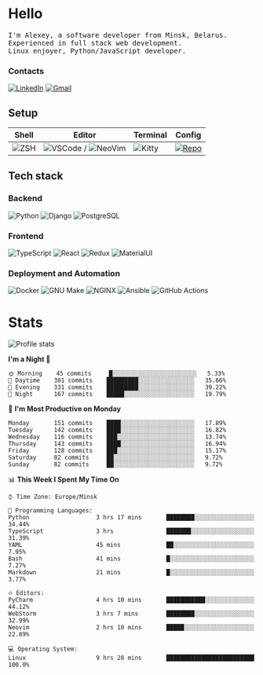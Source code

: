 # Hello

<p>
    <samp>
        I'm Alexey, a software developer from Minsk, Belarus.
        <br>
	Experienced in full stack web development.
	<br>
	Linux enjoyer, Python/JavaScript developer.
    </samp>
</p>

### Contacts

[![LinkedIn](https://img.icons8.com/fluency/48/000000/linkedin.png)](https://www.linkedin.com/in/dhvcc/)
[![Gmail](https://img.icons8.com/fluency/48/000000/gmail-new.png)](mailto:alexey.artishevskiy@gmail.com)

## Setup

| Shell | Editor | Terminal | Config |
|-------|--------|----------|--------|
| ![ZSH](https://img.shields.io/badge/-ZSH-000000?style=flat&logo=GNU-Bash) | ![VSCode](https://img.shields.io/badge/-VSCode-000000?style=flat&logo=Visual-Studio-Code&logoColor=0066b8) / ![NeoVim](https://img.shields.io/badge/-NeoVim-000000?style=flat&logo=Neovim) | ![Kitty](https://img.shields.io/badge/-Kitty-000000?style=flat&logo=Windows-Terminal) | [![Repo](https://img.shields.io/badge/-Repo-000000?style=flat&logo=Github)](https://github.com/dhvcc/configs)


## Tech stack

### Backend

![Python](https://img.shields.io/badge/-Python-black?style=flat&logo=Python&logoColor=FFE17E)
![Django](https://img.shields.io/badge/-Django-black?style=flat&logo=Django&logoColor=20AA76)
![PostgreSQL](https://img.shields.io/badge/-PostgreSQL-black?style=flat&logo=PostgreSQL)

### Frontend

![TypeScript](https://img.shields.io/badge/-TypeScript-black?style=flat&logo=TypeScript)
![React](https://img.shields.io/badge/-React-black?style=flat&logo=React)
![Redux](https://img.shields.io/badge/-Redux-black?style=flat&logo=Redux&logoColor=764ABC)
![MaterialUI](https://img.shields.io/badge/-MaterialUI-black?style=flat&logo=MUI&logoColor=9170c2)

### Deployment and Automation

![Docker](https://img.shields.io/badge/-Docker-black?style=flat&logo=Docker)
![GNU Make](https://img.shields.io/badge/-GNU%20Make-black?style=flat&logo=GNU)
![NGINX](https://img.shields.io/badge/-NGINX-black?style=flat&logo=NGINX&logoColor=009639)
![Ansible](https://img.shields.io/badge/-Ansible-black?style=flat&logo=Ansible)
![GitHub Actions](https://img.shields.io/badge/-GitHub%20Actions-black?style=flat&logo=GitHub-Actions)

# Stats

![Profile stats](https://github-readme-stats.dhvcc.vercel.app/api?username=dhvcc&hide_title=true&show_icons=true&count_private=true&theme=react&hide_border=true)

<!--START_SECTION:waka-->
**I'm a Night 🦉** 

```text
🌞 Morning    45 commits     █░░░░░░░░░░░░░░░░░░░░░░░░   5.33% 
🌆 Daytime    301 commits    █████████░░░░░░░░░░░░░░░░   35.66% 
🌃 Evening    331 commits    █████████░░░░░░░░░░░░░░░░   39.22% 
🌙 Night      167 commits    █████░░░░░░░░░░░░░░░░░░░░   19.79%

```
📅 **I'm Most Productive on Monday** 

```text
Monday       151 commits    ████░░░░░░░░░░░░░░░░░░░░░   17.89% 
Tuesday      142 commits    ████░░░░░░░░░░░░░░░░░░░░░   16.82% 
Wednesday    116 commits    ███░░░░░░░░░░░░░░░░░░░░░░   13.74% 
Thursday     143 commits    ████░░░░░░░░░░░░░░░░░░░░░   16.94% 
Friday       128 commits    ███░░░░░░░░░░░░░░░░░░░░░░   15.17% 
Saturday     82 commits     ██░░░░░░░░░░░░░░░░░░░░░░░   9.72% 
Sunday       82 commits     ██░░░░░░░░░░░░░░░░░░░░░░░   9.72%

```


📊 **This Week I Spent My Time On** 

```text
⌚︎ Time Zone: Europe/Minsk

💬 Programming Languages: 
Python                   3 hrs 17 mins       ████████░░░░░░░░░░░░░░░░░   34.44% 
TypeScript               3 hrs               ███████░░░░░░░░░░░░░░░░░░   31.39% 
YAML                     45 mins             ██░░░░░░░░░░░░░░░░░░░░░░░   7.95% 
Bash                     41 mins             █░░░░░░░░░░░░░░░░░░░░░░░░   7.27% 
Markdown                 21 mins             █░░░░░░░░░░░░░░░░░░░░░░░░   3.77%

🔥 Editors: 
PyCharm                  4 hrs 10 mins       ███████████░░░░░░░░░░░░░░   44.12% 
WebStorm                 3 hrs 7 mins        ████████░░░░░░░░░░░░░░░░░   32.99% 
Neovim                   2 hrs 10 mins       █████░░░░░░░░░░░░░░░░░░░░   22.89%

💻 Operating System: 
Linux                    9 hrs 28 mins       █████████████████████████   100.0%

```


<!--END_SECTION:waka-->
